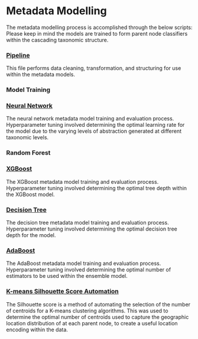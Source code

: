 # Metadata Modelling

The metadata modelling process is accomplished through the below scripts:
Please keep in mind the models are trained to form parent node classifiers within the cascading taxonomic structure.

### [Pipeline](../../src/models/meta/pipeline.md)
This file performs data cleaning, transformation, and structuring for use within the metadata models.

### Model Training

### [Neural Network](../../src/models/meta/neural_network.md)
The neural network metadata model training and evaluation process. 
Hyperparameter tuning involved determining the optimal learning rate for the model due to the varying levels of abstraction
generated at different taxonomic levels. 

### Random Forest

### [XGBoost](../../src/models/meta/xgboost.md)
The XGBoost metadata model training and evaluation process. 
Hyperparameter tuning involved determining the optimal tree depth within the XGBoost model.

### [Decision Tree](../../src/models/meta/decision_tree.md)
The decision tree metadata model training and evaluation process.
Hyperparameter tuning involved determining the optimal decision tree depth for the model.

### [AdaBoost](../../src/models/meta/adaboost.md)
The AdaBoost metadata model training and evaluation process. 
Hyperparameter tuning involved determining the optimal number of estimators to be used within the ensemble model.

### [K-means Silhouette Score Automation](../../src/models/meta/sil_score.md)
The Silhouette score is a method of automating the selection of the number of centroids for a K-means clustering algorithms. 
This was used to determine the optimal number of centroids used to capture the geographic location distribution of at each parent node, to 
create a useful location encoding within the data. 